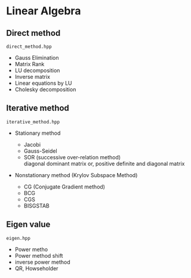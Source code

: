 # Linear Algebra

## Direct method 
`direct_method.hpp`

- Gauss Elimination
- Matrix Rank
- LU decomposition
- Inverse matrix
- Linear equations by LU
- Cholesky decomposition



## Iterative method 
`iterative_method.hpp`  

- Stationary method 
    - Jacobi
    - Gauss-Seidel
    - SOR (successive over-relation method)     
diagonal dominant matrix or, positive definite and diagonal matrix
    
    
- Nonstationary method  (Krylov Subspace Method)
    - CG (Conjugate Gradient method)
    - BCG
    - CGS
    - BISGSTAB  




## Eigen value
`eigen.hpp`

- Power metho
- Power method shift
- inverse power method 
- QR, Howseholder



